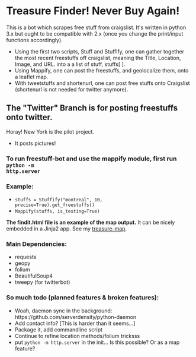 # Treasure Finder! Never Buy Again!
This is a bot which scrapes free stuff from craigslist. It's written in python 3.x but ought to be compatible with 2.x (once you change the print/input functions accordingly).

- Using the first two scripts, Stuff  and Stuffify, one can gather together the most recent freestuffs off craigslist, meaning the 
Title, Location, Image, and URL. into a a list of stuff, stuffs[ ]. 
- Using Mappify, one can post the freestuffs, and geolocalize them, onto a leaflet map.
- With tweetstuffs and shortenurl, one can post free stuffs onto Craigslist (shortenurl is not needed for twitter anymore).

## The "Twitter" Branch is for posting freestuffs onto twitter. 
Horay! New York is the pilot project.
- It posts pictures!

### To run freestuff-bot and use the mappify module, first run <code>python -m http.server</code>
### Example:
* <code>stuffs = Stuffify("montreal", 10, precise=True).get_freestuffs()</code>
* <code>Mappify(stuffs, is_testing=True)</code>

<b>The findit.html file is an example of the map output.</b> It can be nicely embedded in a Jinja2 app. See my  [treasure-map](https://github.com/polypmer/treasure-map).

### Main Dependencies:
<ul>
<li>requests</li>
<li>geopy</li>
<li>folium</li>
<li>BeautifulSoup4</li>
<li>tweepy (for twitterbot)</li>
</ul>

### So much todo (planned features & broken features):
<ul>
  <li>Woah, daemon sync in the background: https://github.com/serverdensity/python-daemon</li>
  <li>Add contact info? [This is harder than it seems...]</li>
  <li>Package it, add commandline script</li>
  <li>Continue to refine location methods/folium tricksss</li>
  <li>put <code>python -m http.server</code> in the init... Is this possible? Or as a map feature?</li>
</ul>

